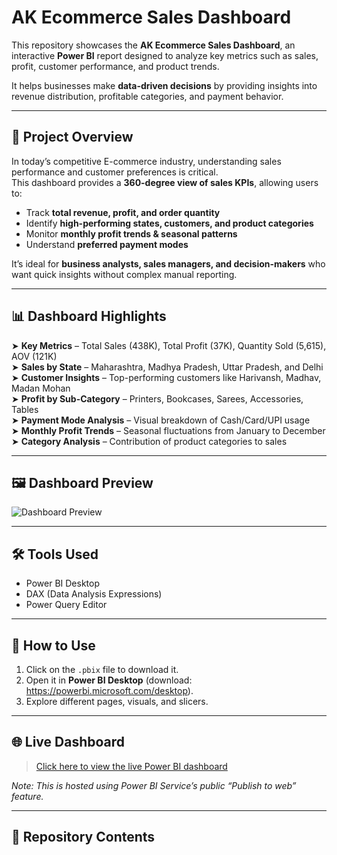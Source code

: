 # AK Ecommerce Sales Dashboard  

This repository showcases the **AK Ecommerce Sales Dashboard**, an interactive **Power BI** report designed to analyze key metrics such as sales, profit, customer performance, and product trends.  

It helps businesses make **data-driven decisions** by providing insights into revenue distribution, profitable categories, and payment behavior.  

---

## 📖 Project Overview  

In today’s competitive E-commerce industry, understanding sales performance and customer preferences is critical.  
This dashboard provides a **360-degree view of sales KPIs**, allowing users to:  

- Track **total revenue, profit, and order quantity**  
- Identify **high-performing states, customers, and product categories**  
- Monitor **monthly profit trends & seasonal patterns**  
- Understand **preferred payment modes**  

It’s ideal for **business analysts, sales managers, and decision-makers** who want quick insights without complex manual reporting.  

---

## 📊 Dashboard Highlights  

➤ **Key Metrics** – Total Sales (438K), Total Profit (37K), Quantity Sold (5,615), AOV (121K)  
➤ **Sales by State** – Maharashtra, Madhya Pradesh, Uttar Pradesh, and Delhi  
➤ **Customer Insights** – Top-performing customers like Harivansh, Madhav, Madan Mohan  
➤ **Profit by Sub-Category** – Printers, Bookcases, Sarees, Accessories, Tables  
➤ **Payment Mode Analysis** – Visual breakdown of Cash/Card/UPI usage  
➤ **Monthly Profit Trends** – Seasonal fluctuations from January to December  
➤ **Category Analysis** – Contribution of product categories to sales  

---
## 🖼️ Dashboard Preview

![Dashboard Preview](https://github.com/aditya31j/HR-Analytics-Dashboard/blob/main/Sales%20Dashboard%20screenshot.png)  

---

## 🛠️ Tools Used
- Power BI Desktop
- DAX (Data Analysis Expressions)
- Power Query Editor

---

## 🚀 How to Use
1. Click on the `.pbix` file to download it.
2. Open it in **Power BI Desktop** (download: https://powerbi.microsoft.com/desktop).
3. Explore different pages, visuals, and slicers.

---

## 🌐 Live Dashboard

> [Click here to view the live Power BI dashboard](https://github.com/aditya31j/HR-Analytics-Dashboard/blob/main/Sales%20Dashboard.pbix)

*Note: This is hosted using Power BI Service’s public “Publish to web” feature.*

---

## 📂 Repository Contents


